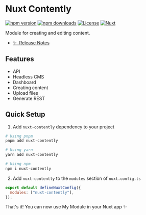 <!--
Get your module up and running quickly.

Find and replace all on all files (CMD+SHIFT+F):
- Name: Nuxt Contently
- Package name: nuxt-contently
- Description: Headless CMS for Nuxt
-->

# Nuxt Contently

[![npm version][npm-version-src]][npm-version-href]
[![npm downloads][npm-downloads-src]][npm-downloads-href]
[![License][license-src]][license-href]
[![Nuxt][nuxt-src]][nuxt-href]

Module for creating and editing content.

- [✨ &nbsp;Release Notes](/CHANGELOG.md)
  <!-- - [🏀 Online playground](https://stackblitz.com/github/your-org/my-module?file=playground%2Fapp.vue) -->
  <!-- - [📖 &nbsp;Documentation](https://example.com) -->

## Features

<!-- Highlight some of the features your module provide here -->

- API
- Headless CMS
- Dashboard
- Creating content
- Upload files
- Generate REST

## Quick Setup

1. Add `nuxt-contently` dependency to your project

```bash
# Using pnpm
pnpm add nuxt-contently

# Using yarn
yarn add nuxt-contently

# Using npm
npm i nuxt-contently
```

2. Add `nuxt-contently` to the `modules` section of `nuxt.config.ts`

```js
export default defineNuxtConfig({
  modules: ["nuxt-contently"],
});
```

That's it! You can now use My Module in your Nuxt app ✨

<!-- Badges -->

[npm-version-src]: https://img.shields.io/npm/v/nuxt-contently/latest.svg?style=flat&colorA=18181B&colorB=28CF8D
[npm-version-href]: https://www.npmjs.com/package/nuxt-contently
[npm-downloads-src]: https://img.shields.io/npm/dm/nuxt-contently.svg?style=flat&colorA=18181B&colorB=28CF8D
[npm-downloads-href]: https://npmjs.com/package/nuxt-contently
[license-src]: https://img.shields.io/npm/l/nuxt-contently.svg?style=flat&colorA=18181B&colorB=28CF8D
[license-href]: https://npmjs.com/package/nuxt-contently
[nuxt-src]: https://img.shields.io/badge/Nuxt-18181B?logo=nuxt.js
[nuxt-href]: https://nuxt.com
